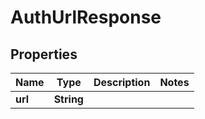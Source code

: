 

# AuthUrlResponse


## Properties

| Name | Type | Description | Notes |
|------------ | ------------- | ------------- | -------------|
|**url** | **String** |  |  |



